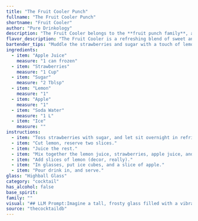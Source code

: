 ```yaml
---
title: "The Fruit Cooler Punch"
fullname: "The Fruit Cooler Punch"
shortname: "Fruit Cooler"
author: "Pure Drinkology"
description: "The Fruit Cooler belongs to the **fruit punch family**, a refreshing beverage with roots in the **18th century**. Its origin is likely rooted in the colonial American tradition of mixing fruit juices, sugar, and spirits, evolving into a non-alcoholic, celebratory drink. "
flavor_description: "The Fruit Cooler is a refreshing blend of sweet and tart flavors.  The apple juice and sugar create a base of sweetness, while the strawberries and lemon add bright acidity.  The apple adds a subtle earthiness, and the soda water provides a light and bubbly texture.  The ice chills the drink and enhances the overall refreshment.  This cocktail is perfect for a warm day. "
bartender_tips: "Muddle the strawberries and sugar with a touch of lemon juice to release their sweetness and aroma.  Use a good quality apple juice for depth of flavor.  Don't over-muddle the apple; just a few light presses to release its fragrance.  Top with soda water for a refreshing fizz and serve with ice for a cool, crisp drink.  Garnish with a lemon wedge and a strawberry for visual appeal. "
ingredients:
  - item: "Apple Juice"
    measure: "1 can frozen"
  - item: "Strawberries"
    measure: "1 Cup"
  - item: "Sugar"
    measure: "2 Tblsp"
  - item: "Lemon"
    measure: "1"
  - item: "Apple"
    measure: "1"
  - item: "Soda Water"
    measure: "1 L"
  - item: "Ice"
    measure: ""
instructions:
  - item: "Toss strawberries with sugar, and let sit overnight in refrigerator."
  - item: "Cut lemon, reserve two slices."
  - item: "Juice the rest."
  - item: "Mix together the lemon juice, strawberries, apple juice, and soda water."
  - item: "Add slices of lemon (decor, really)."
  - item: "In glasses, put ice cubes, and a slice of apple."
  - item: "Pour drink in, and serve."
glass: "Highball Glass"
category: "cocktail"
has_alcohol: false
base_spirit:
family: ""
visual: "## LLM Prompt:Imagine a tall, frosty glass filled with a vibrant **pink-hued concoction**. The base is a **deep, ruby red** from the strawberries, **brightened** by the **sparkling, almost transparent** soda water. Tiny **red strawberry slices** and **apple chunks** bob playfully amongst the ice, adding a touch of **rustic charm**. A **thin, glistening lemon wedge** hangs from the rim, offering a subtle hint of **tartness** against the sweet, fruity backdrop. The **cloud of condensation** on the glass speaks to the **refreshing chill** within, making it a **perfect summer drink**. "
source: "thecocktaildb"
---
```


